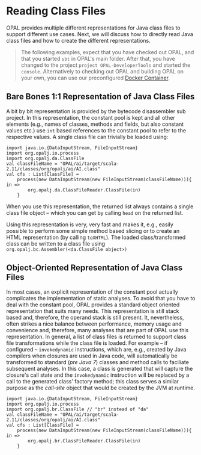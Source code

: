 # Reading Class Files
OPAL provides multiple different representations for Java class files to support different use cases. Next, we will discuss how to directly read Java class files and how to create the different representations.

> The following examples, expect that you have checked out OPAL, and that you started `sbt` in OPAL's main folder. After that, you have changed to the project `project OPAL-DeveloperTools` and started the `console`. Alternatively to checking out OPAL and building OPAL on your own, you can use our preconfigured [Docker Container](https://hub.docker.com/r/opalj/sbt_scala_javafx/).


## Bare Bones 1:1 Representation of Java Class Files

 A bit by bit representation is provided by the bytecode disassembler sub project. In this representation, the constant pool is kept and all other elements (e.g., names of classes, methods and fields, but also constant values etc.) use `int` based references to the constant pool to refer to the respective values. A single class file can trivially be loaded using:

    import java.io.{DataInputStream, FileInputStream}
    import org.opalj.io.process
    import org.opalj.da.ClassFile
    val classFileName = "OPAL/ai/target/scala-2.11/classes/org/opalj/ai/AI.class"
    val cfs : List[ClassFile] =
        process(new DataInputStream(new FileInputStream(classFileName))){ in =>
            org.opalj.da.ClassFileReader.ClassFile(in)
        }

When you use this representation, the returned list always contains a single class file object – which you can get by calling `head` on the returned list.

Using this representation is very, very fast and makes it, e.g.,  easily possible to perform some simple method based slicing or to create an HTML representation (by calling `toXHTML`). The loaded class/transformed class can be written to a class file using `org.opalj.bc.Assembler(<da.ClassFile object>)`


## Object-Oriented Representation of Java Class Files

In most cases, an explicit representation of the constant pool actually complicates the implementation of static analyses. To avoid that you have to deal with the constant pool, OPAL provides a standard object oriented representation that suits many needs. This representation is still stack based and, therefore, the operand stack is still present. It, nevertheless, often strikes a nice balance between performance, memory usage and convenience and, therefore, many analyses that are part of OPAL use this representation. In general, a list of class files is returned to support class file transformations while the class file is loaded. For example – if configured – `invokedynamic` instructions, which are, e.g.,  created by Java compilers when closures are used in Java code, will automatically be transformed to standard (*pre Java 7*) classes and method calls to faciliate subsequent analyses. In this case, a class is generated that will capture the closure's call state and the `invokedynamic` instruction will be replaced by a call to the generated class' factory method; this class serves a similar purpose as the *call-site* object that would be created by the JVM at runtime.

    import java.io.{DataInputStream, FileInputStream}
    import org.opalj.io.process
    import org.opalj.br.ClassFile // "br" instead of "da"
    val classFileName = "OPAL/ai/target/scala-2.11/classes/org/opalj/ai/AI.class"
    val cfs : List[ClassFile] =
        process(new DataInputStream(new FileInputStream(classFileName))){ in =>
            org.opalj.br.ClassFileReader.ClassFile(in)
        }
